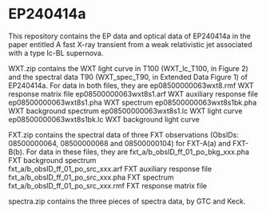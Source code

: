 # EP240414a
This repository contains the EP data and optical data of EP240414a in the paper entitled A fast X-ray transient from a weak relativistic jet associated with a type Ic-BL supernova.

WXT.zip contains the WXT light curve in T100 (WXT_lc_T100, in Figure 2) and the spectral data T90 (WXT_spec_T90, in Extended Data Figure 1) of EP240414a.
For data in both files, they are 
  ep08500000063wxt8.rmf        WXT response matrix file
  ep08500000063wxt8s1.arf      WXT auxiliary response file
  ep08500000063wxt8s1.pha      WXT spectrum
  ep08500000063wxt8s1bk.pha    WXT background spectrum
  ep08500000063wxt8s1.lc       WXT light curve
  ep08500000063wxt8s1bk.lc     WXT background light curve



FXT.zip contains the spectral data of three FXT observations (ObsIDs: 08500000064, 08500000068 and 08500000104) for FXT-A(a) and FXT-B(b).
For data in these files, they are
  fxt_a/b_obsID_ff_01_po_bkg_xxx.pha      FXT background spectrum  
  fxt_a/b_obsID_ff_01_po_src_xxx.arf      FXT auxiliary response file
  fxt_a/b_obsID_ff_01_po_src_xxx.pha      FXT spectrum
  fxt_a/b_obsID_ff_01_po_src_xxx.rmf      FXT response matrix file



spectra.zip contains the three pieces of spectra data, by GTC and Keck. 
  
